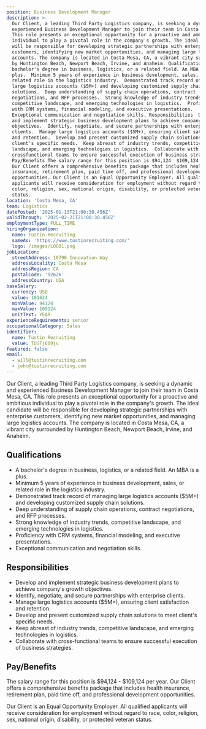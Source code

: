 ```yaml
---
position: Business Development Manager
description: >-
  Our Client, a leading Third Party Logistics company, is seeking a dynamic and
  experienced Business Development Manager to join their team in Costa Mesa, CA.
  This role presents an exceptional opportunity for a proactive and ambitious
  individual to play a pivotal role in the company's growth. The ideal candidate
  will be responsible for developing strategic partnerships with enterprise
  customers, identifying new market opportunities, and managing large logistics
  accounts. The company is located in Costa Mesa, CA, a vibrant city surrounded
  by Huntington Beach, Newport Beach, Irvine, and Anaheim. Qualifications  A
  bachelor's degree in business, logistics, or a related field. An MBA is a
  plus.  Minimum 5 years of experience in business development, sales, or
  related role in the logistics industry.  Demonstrated track record of managing
  large logistics accounts ($5M+) and developing customized supply chain
  solutions.  Deep understanding of supply chain operations, contract
  negotiations, and RFP processes.  Strong knowledge of industry trends,
  competitive landscape, and emerging technologies in logistics.  Proficiency
  with CRM systems, financial modeling, and executive presentations. 
  Exceptional communication and negotiation skills. Responsibilities  Develop
  and implement strategic business development plans to achieve company's growth
  objectives.  Identify, negotiate, and secure partnerships with enterprise
  clients.  Manage large logistics accounts ($5M+), ensuring client satisfaction
  and retention.  Develop and present customized supply chain solutions to meet
  client's specific needs.  Keep abreast of industry trends, competitive
  landscape, and emerging technologies in logistics.  Collaborate with
  crossfunctional teams to ensure successful execution of business strategies.
  Pay/Benefits The salary range for this position is $94,124  $109,124 per year.
  Our Client offers a comprehensive benefits package that includes health
  insurance, retirement plan, paid time off, and professional development
  opportunities. Our Client is an Equal Opportunity Employer. All qualified
  applicants will receive consideration for employment without regard to race,
  color, religion, sex, national origin, disability, or protected veteran
  status.
location: 'Costa Mesa, CA'
team: Logistics
datePosted: '2025-01-13T21:00:30.456Z'
validThrough: '2025-02-21T21:00:30.456Z'
employmentType: FULL_TIME
hiringOrganization:
  name: Tustin Recruiting
  sameAs: 'https://www.tustinrecruiting.com/'
  logo: /images/LOGO1.png
jobLocation:
  streetAddress: 10790 Innovation Way
  addressLocality: Costa Mesa
  addressRegion: CA
  postalCode: '92626'
  addressCountry: USA
baseSalary:
  currency: USD
  value: 101624
  minValue: 94124
  maxValue: 109124
  unitText: YEAR
experienceRequirements: senior
occupationalCategory: Sales
identifier:
  name: Tustin Recruiting
  value: TUSTj609jv
featured: false
email:
  - will@tustinrecruiting.com
  - john@tustinrecruiting.com
---
```




Our Client, a leading Third Party Logistics company, is seeking a dynamic and experienced Business Development Manager to join their team in Costa Mesa, CA. This role presents an exceptional opportunity for a proactive and ambitious individual to play a pivotal role in the company's growth. The ideal candidate will be responsible for developing strategic partnerships with enterprise customers, identifying new market opportunities, and managing large logistics accounts. The company is located in Costa Mesa, CA, a vibrant city surrounded by Huntington Beach, Newport Beach, Irvine, and Anaheim.

## Qualifications

- A bachelor's degree in business, logistics, or a related field. An MBA is a plus.
- Minimum 5 years of experience in business development, sales, or related role in the logistics industry.
- Demonstrated track record of managing large logistics accounts ($5M+) and developing customized supply chain solutions.
- Deep understanding of supply chain operations, contract negotiations, and RFP processes.
- Strong knowledge of industry trends, competitive landscape, and emerging technologies in logistics.
- Proficiency with CRM systems, financial modeling, and executive presentations.
- Exceptional communication and negotiation skills.

## Responsibilities

- Develop and implement strategic business development plans to achieve company's growth objectives.
- Identify, negotiate, and secure partnerships with enterprise clients.
- Manage large logistics accounts ($5M+), ensuring client satisfaction and retention.
- Develop and present customized supply chain solutions to meet client's specific needs.
- Keep abreast of industry trends, competitive landscape, and emerging technologies in logistics. 
- Collaborate with cross-functional teams to ensure successful execution of business strategies.

## Pay/Benefits

The salary range for this position is $94,124 - $109,124 per year. Our Client offers a comprehensive benefits package that includes health insurance, retirement plan, paid time off, and professional development opportunities. 

Our Client is an Equal Opportunity Employer. All qualified applicants will receive consideration for employment without regard to race, color, religion, sex, national origin, disability, or protected veteran status.
